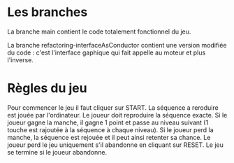 # Les branches

La branche main contient le code totalement fonctionnel du jeu.

La branche refactoring-interfaceAsConductor contient une version modifiée du code :
c'est l'interface gaphique qui fait appelle au moteur et plus l'inverse.

# Règles du jeu
Pour commencer le jeu il faut cliquer sur START.
La séquence a reroduire est jouée par l'ordinateur.
Le joueur doit reproduire la séquence exacte.
Si le joueur gagne la manche, il gagne 1 point et passe au niveau suivant (1 touche est rajoutée à la séquence à chaque niveau).
Si le joueur perd la manche, la séquence est rejouée et il peut ainsi retenter sa chance.
Le joueur perd le jeu uniquement s'il abandonne en cliquant sur RESET.
Le jeu se termine si le joueur abandonne.

